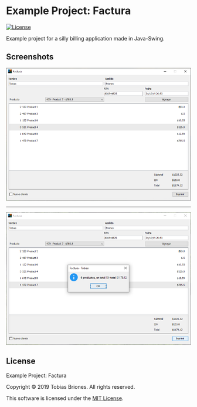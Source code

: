 # Example Project: Factura
[![License](https://img.shields.io/github/license/tobiasbriones/example.programming.java.factura)](https://github.com/TobiasBriones/example.programming.java.factura/blob/master/LICENSE)

Example project for a silly billing application made in Java-Swing.

## Screenshots
[![Screenshot 1](https://raw.githubusercontent.com/TobiasBriones/images/master/example-projects/example.programming.java.factura/screenshot-1.png)](https://github.com/TobiasBriones/images/tree/master/example-projects)

---

[![Screenshot 2](https://raw.githubusercontent.com/TobiasBriones/images/master/example-projects/example.programming.java.factura/screenshot-2.png)](https://github.com/TobiasBriones/images/tree/master/example-projects)

## License
Example Project: Factura

Copyright © 2019 Tobias Briones. All rights reserved.

This software is licensed under the [MIT License](https://github.com/TobiasBriones/example.programming.java.factura/blob/master/LICENSE).
